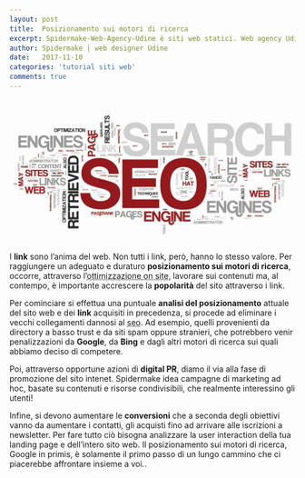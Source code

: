 ```yaml
---
layout: post
title:  Posizionamento sui motori di ricerca
excerpt: Spidermake-Web-Agency-Udine è siti web statici. Web agency Udine usa il generatore di siti Jekyllrb per realizzare siti internet, blog e portali, a Udine a Trieste
author: Spidermake | web designer Udine
date:   2017-11-10
categories: 'tutorial siti web'
comments: true
---
```

<img itemprop="image" src="/img/consulente-seo-udine-posizionamento-motori-di-ricerca.jpg" alt="SpiderMake è consulente SEO a Udine. Posizionamento su motori di ricerca. SpiderMake web agency Udine" title="SpiderMake è consulente SEO a Udine. Posizionamento su motori di ricerca. SpiderMake web agency Udine">

I **link** sono l’anima del web. Non tutti i link, però, hanno lo stesso valore. Per raggiungere un adeguato e duraturo **posizionamento sui motori di ricerca**, occorre, attraverso l’<abbr title="Attraverso l’ottimizzazione on site di un sito web è possibile migliorarne il posizionamento, con particolare riferimento alle keyword di tipo long tail e a bassa competitività.">ottimizzazione on site</abbr>, lavorare sui contenuti ma, al contempo, è importante accrescere la **popolarità** del sito attraverso i link.

Per cominciare si effettua una puntuale **analisi del posizionamento** attuale del sito web e dei **link** acquisiti in precedenza, si procede ad eliminare i vecchi collegamenti dannosi al <abbr title="Search Engine Optimization, letteralmente, Ottimizzazione dui Mptori di Ricerca">seo</abbr>. Ad esempio, quelli provenienti da directory a basso trust e da siti spam oppure stranieri, che potrebbero venir penalizzazioni da **Google**, da **Bing** e dagli altri motori di ricerca sui quali abbiamo deciso di competere.

Poi, attraverso opportune azioni di **digital PR**, diamo il via alla fase di promozione del sito intenet. Spidermake idea campagne di marketing ad hoc, basate su contenuti e risorse condivisibili, che realmente interessino gli utenti!

Infine, si devono aumentare le **conversioni** che a seconda degli obiettivi vanno da aumentare i contatti, gli acquisti fino ad arrivare alle iscrizioni a newsletter. Per fare tutto ciò bisogna analizzare la user interaction della tua landing page e dell’intero sito web. Il posizionamento sui motori di ricerca, Google in primis, è solamente il primo passo di un lungo cammino che ci piacerebbe affrontare insieme a voi..
